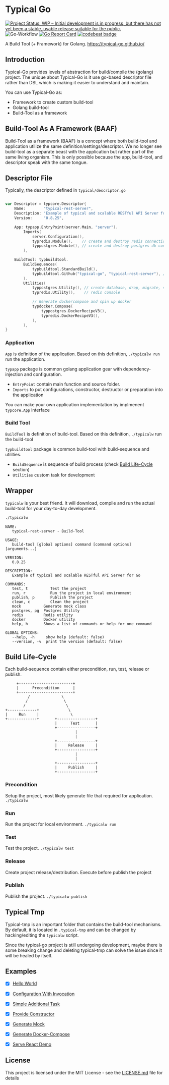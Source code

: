 # Typical Go

[![Project Status: WIP – Initial development is in progress, but there has not yet been a stable, usable release suitable for the public.](https://www.repostatus.org/badges/latest/wip.svg)](https://www.repostatus.org/#wip)
![Go-Workflow](https://github.com/typical-go/typical-go/workflows/Go/badge.svg)
[![Go Report Card](https://goreportcard.com/badge/github.com/typical-go/typical-go)](https://goreportcard.com/report/github.com/typical-go/typical-go)
[![codebeat badge](https://codebeat.co/badges/a8b3c7a6-c42a-480a-acb4-68ece12f36b8)](https://codebeat.co/projects/github-com-typical-go-typical-go-master)

A Build Tool (+ Framework) for Golang. <https://typical-go.github.io/>

## Introduction

Typical-Go provides levels of abstraction for build/compile the (golang) project. The unique about Typical-Go is it use go-based descriptor file rather than DSL which is making it easier to understand and maintain.

You can use Typical-Go as:
- Framework to create custom build-tool
- Golang build-tool
- Build-Tool as a framework 

## Build-Tool As A Framework (BAAF)

Build-Tool as a framework (BAAF) is a concept where both build-tool and application utilize the same definition/settings/descriptor. We no longer see build-tool as a separate beast with the application but rather part of the same living organism. This is only possible because the app, build-tool, and descriptor speak with the same tongue.

## Descriptor File

Typically, the descriptor defined in `typical/descriptor.go` 
```go

var Descriptor = typcore.Descriptor{
	Name:        "typical-rest-server",                                       // name of the project
	Description: "Example of typical and scalable RESTful API Server for Go", // description of the project
	Version:     "0.8.25",                                                    // version of the project

	App: typapp.EntryPoint(server.Main, "server").
		Imports(
			server.Configuration(), 
			typredis.Module(),    // create and destroy redis connection
			typpostgres.Module(), // create and destroy postgres db connection
		),

	BuildTool: typbuildtool.
		BuildSequences(
			typbuildtool.StandardBuild(),
			typbuildtool.Github("typical-go", "typical-rest-server"), // Create release to Github
		).
		Utilities(
			typpostgres.Utility(), // create database, drop, migrate, seed, etc.
			typredis.Utility(),    // redis console

			// Generate dockercompose and spin up docker
			typdocker.Compose(
				typpostgres.DockerRecipeV3(),
				typredis.DockerRecipeV3(),
			),
		),
}
```

### Application

`App` is definition of the application. Based on this definition, `./typicalw run` run the application.

`typapp` package is common golang application gear with dependency-injection and configuration. 
- `EntryPoint` contain main function and source folder. 
- `Imports` to put configurations, constructor, destructor or preparation into the application

You can make your own application implementation by implmenent `typcore.App` interface

### Build Tool

`BuildTool` is definition of build-tool. Based on this definition, `./typicalw` run the build-tool

`typbuildtool` package is common build-tool with build-sequence and utilities.
- `BuildSequence` is sequence of build process (check [Build Life-Cycle](#build-life-cycle) section)
- `Utilities` custom task for development


## Wrapper

`typicalw` is your best friend. It will download, compile and run the actual build-tool for your day-to-day development.

```bash
./typicalw
```

```
NAME:
   typical-rest-server - Build-Tool

USAGE:
   build-tool [global options] command [command options] [arguments...]

VERSION:
   0.8.25

DESCRIPTION:
   Example of typical and scalable RESTful API Server for Go

COMMANDS:
   test, t          Test the project
   run, r           Run the project in local environment
   publish, p       Publish the project
   clean, c         Clean the project
   mock          Generate mock class
   postgres, pg  Postgres Utility
   redis         Redis utility
   docker        Docker utility
   help, h       Shows a list of commands or help for one command

GLOBAL OPTIONS:
   --help, -h     show help (default: false)
   --version, -v  print the version (default: false)
```

## Build Life-Cycle

Each build-sequence contain either precondition, run, test, release or publish. 

```
     +------------------------+          
     |      Precondition      |          
     +------------------------+          
          /              \               
         /                \              
        /                  \             
+-------------+             \            
|     Run     |              \           
+-------------+       +-----------------+
                      |      Test       |
                      +-----------------+
                               |         
                               |         
                      +-----------------+
                      |     Release     |
                      +-----------------+
                               |         
                               |         
                      +-----------------+
                      |     Publish     |
                      +-----------------+
```

### Precondition 

Setup the project, most likely generate file that required for application.  `./typicalw`

### Run

Run the project for local environment. `./typicalw run` 

### Test

Test the project. `./typicalw test`

### Release

Create project release/destribution. Execute before publish the project

### Publish

Publish the project. `./typicalw publish` 


## Typical Tmp

Typical-tmp is an important folder that contains the build-tool mechanisms. By default, it is located in `.typical-tmp` and can be changed by hacking/editing the `typicalw` script.

Since the typical-go project is still undergoing development, maybe there is some breaking change and deleting typical-tmp can solve the issue since it will be healed by itself.



## Examples

- [x] [Hello World](https://github.com/typical-go/typical-go/tree/master/examples/hello-world)
- [x] [Configuration With Invocation](https://github.com/typical-go/typical-go/tree/master/examples/configuration-with-invocation)
- [x] [Simple Additional Task](https://github.com/typical-go/typical-go/tree/master/examples/simple-additional-task)
- [x] [Provide Constructor](https://github.com/typical-go/typical-go/tree/master/examples/provide-constructor)
- [x] [Generate Mock](https://github.com/typical-go/typical-go/tree/master/examples/generate-mock)
- [x] [Generate Docker-Compose](https://github.com/typical-go/typical-go/tree/master/examples/generate-docker-compose)
- [x] [Serve React Demo](https://github.com/typical-go/typical-go/tree/master/examples/serve-react-demo)



## License

This project is licensed under the MIT License - see the [LICENSE.md](LICENSE.md) file for details




